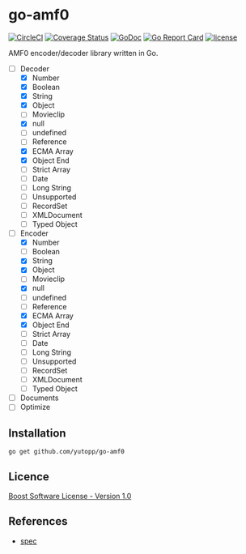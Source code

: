 # go-amf0

[![CircleCI](https://circleci.com/gh/yutopp/go-amf0.svg?style=svg)](https://circleci.com/gh/yutopp/go-amf0)
[![Coverage Status](https://coveralls.io/repos/github/yutopp/go-amf0/badge.svg)](https://coveralls.io/github/yutopp/go-amf0)
[![GoDoc](https://godoc.org/github.com/yutopp/go-amf0?status.svg)](http://godoc.org/github.com/yutopp/go-amf0)
[![Go Report Card](https://goreportcard.com/badge/github.com/yutopp/go-amf0)](https://goreportcard.com/report/github.com/yutopp/go-amf0)
[![license](https://img.shields.io/github/license/yutopp/go-amf0.svg)](https://github.com/yutopp/go-amf0/blob/master/LICENSE_1_0.txt)

AMF0 encoder/decoder library written in Go.

- [ ] Decoder
  - [x] Number
  - [x] Boolean
  - [x] String
  - [x] Object
  - [ ] Movieclip
  - [x] null
  - [ ] undefined
  - [ ] Reference
  - [x] ECMA Array
  - [x] Object End
  - [ ] Strict Array
  - [ ] Date
  - [ ] Long String
  - [ ] Unsupported
  - [ ] RecordSet
  - [ ] XMLDocument
  - [ ] Typed Object
- [ ] Encoder
  - [x] Number
  - [ ] Boolean
  - [x] String
  - [x] Object
  - [ ] Movieclip
  - [x] null
  - [ ] undefined
  - [ ] Reference
  - [x] ECMA Array
  - [x] Object End
  - [ ] Strict Array
  - [ ] Date
  - [ ] Long String
  - [ ] Unsupported
  - [ ] RecordSet
  - [ ] XMLDocument
  - [ ] Typed Object
- [ ] Documents
- [ ] Optimize

## Installation

```
go get github.com/yutopp/go-amf0
```

## Licence

[Boost Software License - Version 1.0](./LICENSE_1_0.txt)

## References

- [spec](https://wwwimages2.adobe.com/content/dam/acom/en/devnet/pdf/amf0-file-format-specification.pdf)
